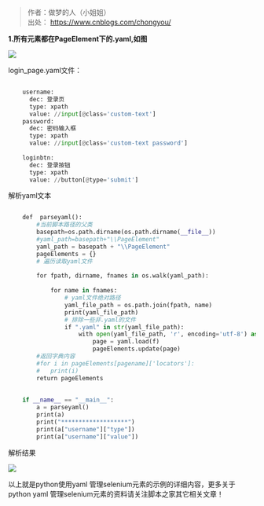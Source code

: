 > 作者：做梦的人（小姐姐）  
>  出处： [ https://www.cnblogs.com/chongyou/
> ](https://www.cnblogs.com/chongyou/)

**1.所有元素都在PageElement下的.yaml,如图**

![](https://img.jbzj.com/file_images/article/202012/2020121162719558.png?2020111162730)

login_page.yaml文件：

```python

    username:
      dec: 登录页
      type: xpath
      value: //input[@class='custom-text']
    password:
      dec: 密码输入框
      type: xpath
      value: //input[@class='custom-text password']
     
    loginbtn:
      dec: 登录按钮
      type: xpath
      value: //button[@type='submit']
```

解析yaml文本

```python

    def  parseyaml():
        #当前脚本路径的父类
        basepath=os.path.dirname(os.path.dirname(__file__))
        #yaml_path=basepath+"\\PageElement"
        yaml_path = basepath + "\\PageElement"
        pageElements = {}
        # 遍历读取yaml文件
     
        for fpath, dirname, fnames in os.walk(yaml_path):
     
            for name in fnames:
                # yaml文件绝对路径
                yaml_file_path = os.path.join(fpath, name)
                print(yaml_file_path)
                # 排除一些非.yaml的文件
                if ".yaml" in str(yaml_file_path):
                    with open(yaml_file_path, 'r', encoding='utf-8') as f:
                        page = yaml.load(f)
                        pageElements.update(page)
        #返回字典内容
        #for i in pageElements[pagename]['locators']:
        #   print(i)
        return pageElements
     
     
    if __name__ == "__main__":
        a = parseyaml()
        print(a)
        print("*******************")
        print(a["username"]["type"])
        print(a["username"]["value"])
```

解析结果

![](https://img.jbzj.com/file_images/article/202012/2020121162825546.png?2020111162832)

以上就是python使用yaml 管理selenium元素的示例的详细内容，更多关于python yaml
管理selenium元素的资料请关注脚本之家其它相关文章！

